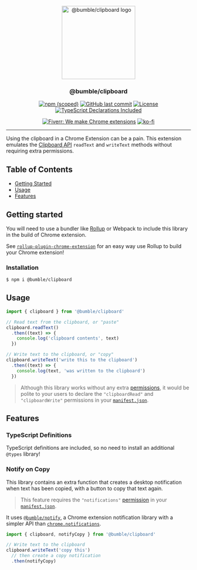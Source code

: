 <p align="center">
  <a href="https://github.com/bumble-org/clipboard" rel="noopener">
 <img width=200px height=200px src="https://imgur.com/Cr9s4h0.png" alt="@bumble/clipboard logo"></a>
</p>

<h3 align="center">@bumble/clipboard</h3>

<div align="center">

[![npm (scoped)](https://img.shields.io/npm/v/@bumble/clipboard.svg)](https://www.npmjs.com/package/@bumble/clipboard)
[![GitHub last commit](https://img.shields.io/github/last-commit/bumble-org/clipboard.svg)](https://github.com/bumble-org/clipboard)
[![License](https://img.shields.io/badge/license-MIT-blue.svg)](/LICENSE)
[![TypeScript Declarations Included](https://img.shields.io/badge/types-TypeScript-informational)](#typescript)

[![Fiverr: We make Chrome extensions](https://img.shields.io/badge/Fiverr%20-We%20make%20Chrome%20extensions-brightgreen.svg)](https://www.fiverr.com/jacksteam)
[![ko-fi](https://img.shields.io/badge/ko--fi-Buy%20me%20a%20coffee-ff5d5b)](https://ko-fi.com/K3K1QNTF)
</div>

---

Using the clipboard in a Chrome Extension can be a pain. This extension emulates the [Clipboard API](https://developer.mozilla.org/en-US/docs/Web/API/Clipboard_API) `readText` and `writeText` methods without requiring extra permissions.

## Table of Contents

- [Getting Started](#getting_started)
- [Usage](#usage)
- [Features](#features)

## Getting started <a name = "getting_started"></a>

You will need to use a bundler like [Rollup](https://rollupjs.org/guide/en/) or Webpack to include this library in the build of Chrome extension. 

See [`rollup-plugin-chrome-extension`](https://github.com/bumble-org/rollup-plugin-chrome-extension) for an easy way use Rollup to build your Chrome extension!

### Installation

```sh
$ npm i @bumble/clipboard
```

## Usage <a name = "usage"></a>

```javascript
import { clipboard } from '@bumble/clipboard'

// Read text from the clipboard, or "paste"
clipboard.readText()
  .then((text) => {
    console.log('clipboard contents', text)
  })

// Write text to the clipboard, or "copy"
clipboard.writeText('write this to the clipboard')
  .then((text) => {
    console.log(text, 'was written to the clipboard')
  })
```

> Although this library works without any extra [permissions](https://developer.chrome.com/extensions/declare_permissions), it would be polite to your users to declare the `"clipboardRead"` and `"clipboardWrite"` permissions in your [`manifest.json`](https://developer.chrome.com/extensions/manifest).

## Features <a name = "features"></a>

### TypeScript Definitions <a name = "typescript"></a>

TypeScript definitions are included, so no need to install an additional `@types` library!

### Notify on Copy

This library contains an extra function that creates a desktop notification when text has been copied, with a button to copy that text again.

> This feature requires the `"notifications"` [permission](https://developer.chrome.com/extensions/declare_permissions) in your [`manifest.json`](https://developer.chrome.com/extensions/manifest).

It uses [`@bumble/notify`](https://github.com/bumble-org/notify), a Chrome extension notification library with a simpler API than [`chrome.notifications`](https://developer.chrome.com/extensions/notifications).


```javascript
import { clipboard, notifyCopy } from '@bumble/clipboard'

// Write text to the clipboard
clipboard.writeText('copy this')
  // then create a copy notification
  .then(notifyCopy)
```

<!-- TODO: screen shot of notification -->

<!-- TODO: example repo using lib -->
<!-- ## Recipe

Use this Chrome extension repo as a starting place! -->
